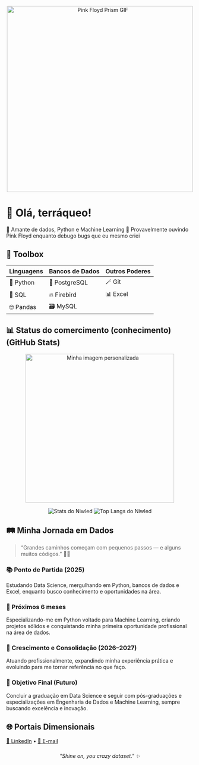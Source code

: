 <!-- Banner GIF estiloso -->
<p align="center">
  <img src="https://media3.giphy.com/media/v1.Y2lkPTc5MGI3NjExeWljamF1aXI1OHc3dXp4aTl6cmMweTI4dm5qcXc3aDE1cDJtMmQweCZlcD12MV9pbnRlcm5hbF9naWZfYnlfaWQmY3Q9Zw/gox3GChzdpFsuBJUAT/giphy.gif" width="500" alt="Pink Floyd Prism GIF">
</p>

# 🌈 Olá, terráqueo!


🐍 Amante de dados, Python e Machine Learning
🎸 Provavelmente ouvindo Pink Floyd enquanto debugo bugs que eu mesmo criei

###

## 🧰 Toolbox

| Linguagens | Bancos de Dados | Outros Poderes |
|-----------|------------------|----------------|
| 🐍 Python | 🐘 PostgreSQL     | 🪄 Git |
| 📝 SQL    | 🔥 Firebird       | 📊 Excel |
| 🤓 Pandas | 🗃️ MySQL      

###

## 📊 Status do comercimento (conhecimento) (GitHub Stats)

<p align="center">
  <img src="https://encrypted-tbn0.gstatic.com/images?q=tbn:ANd9GcTKziLMSfdAE1ye0dMKA0nwhKoykozNt8ffEg&s" width="400" alt="Minha imagem personalizada">
</p>

<p align="center">
  <img src="https://github-readme-stats.vercel.app/api?username=niwled&show_icons=true&theme=tokyonight" alt="Stats do Niwled">
  <img src="https://github-readme-stats.vercel.app/api/top-langs/?username=niwled&layout=compact&theme=tokyonight" alt="Top Langs do Niwled">
</p>

###

## 🛤️ Minha Jornada em Dados

> “Grandes caminhos começam com pequenos passos — e alguns muitos códigos.” 🧠✨

### 📚 Ponto de Partida (2025)
Estudando Data Science, mergulhando em Python, bancos de dados e Excel, enquanto busco conhecimento e oportunidades na área.

### 🧠 Próximos 6 meses
Especializando-me em Python voltado para Machine Learning, criando projetos sólidos e conquistando minha primeira oportunidade profissional na área de dados.

### 🎯 Crescimento e Consolidação (2026–2027)
Atuando profissionalmente, expandindo minha experiência prática e evoluindo para me tornar referência no que faço.

### 🌟 Objetivo Final (Futuro)
Concluir a graduação em Data Science e seguir com pós-graduações e especializações em Engenharia de Dados e Machine Learning, sempre buscando excelência e inovação.

###

## 🌐 Portais Dimensionais
[💼 LinkedIn](https://www.linkedin.com/in/delwinluis/) • [📧 E-mail](mailto:delwinlu@gmail.com)

###

<p align="center">
  <i>"Shine on, you crazy dataset." ✨</i>
</p>
